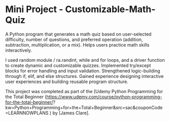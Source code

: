 # Mini Project - Customizable-Math-Quiz

A Python program that generates a math quiz based on user-selected difficulty, number of questions, and preferred operation (addition, subtraction, multiplication, or a mix). 
Helps users practice math skills interactively.

I used random module / ra.randint, while and for loops, and a driver function to create dynamic and customizable quizzes. 
Implemented try/except blocks for error handling and input validation. 
Strengthened logic-building through if, elif, and else structures. 
Gained experience designing interactive user experiences and building reusable program structure.

This project was completed as part of the [Udemy Python Programming for the Total Beginner 
(https://www.udemy.com/course/python-programming-for-the-total-beginner/?
kw=Python+Programming+for+the+Total+Beginner&src=sac&couponCode=LEARNNOWPLANS ) by [James Clare].
